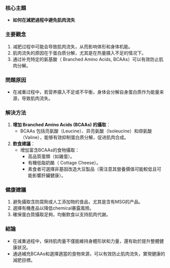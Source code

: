 ### 核心主題  
- **如何在減肥過程中避免肌肉流失**  

### 主要觀念  
1. 减肥过程中可能会导致肌肉流失，从而影响体形和身体机能。  
2. 肌肉流失的原因在于蛋白质分解，尤其是在热量摄入不足的情况下。  
3. 通过补充特定的氨基酸（ Branched Amino Acids, BCAAs）可以有效防止肌肉分解。  

### 問題原因  
- 在减重过程中，若营养摄入不足或不平衡，身体会分解自身蛋白质作为能量来源，导致肌肉流失。  

### 解決方法  
1. **增加 Branched Amino Acids (BCAAs) 的攝取**：  
   - BCAAs 包括亮氨酸（Leucine）、异亮氨酸（Isoleucine）和缬氨酸（Valine），能够有效抑制蛋白质分解，促进肌肉合成。  
2. **飲食建議**：  
   - 增加富含BCAAs的食物攝取：  
     - 高品質蛋類（如雞蛋）。  
     - 有機低脂奶酪（ Cottage Cheese）。  
     - 素食者可選擇非基因改造大豆製品（需注意其營養價值可能較低且可能影響肝臟健康）。  

### 健康建議  
1. 避免攝取含防腐劑或人工添加物的食品，尤其是含有MSG的产品。  
2. 選擇有機產品以降低chemical暴露風險。  
3. 確保蛋白質攝取足夠，均衡飲食以支持肌肉代謝。  

### 結論  
- 在减重過程中，保持肌肉量不僅能維持身體形狀和力量，還有助於提升整體健康狀況。  
- 通過補充BCAAs和選擇適當的食物來源，可以有效防止肌肉流失，實現健康的減肥目標。